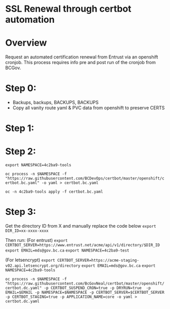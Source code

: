 # SSL Renewal through certbot automation

# Overview
Request an automated certification renewal from Entrust via an openshift cronjob. This process requires info pre and post run of the cronjob from BCGov.

# Step 0:
- Backups, backups, BACKUPS, BACKUPS
- Copy all vanity route yaml & PVC data from openshift to preserve CERTS

# Step 1:


# Step 2:
`export NAMESPACE=4c2ba9-tools`

`oc process -n $NAMESPACE -f "https://raw.githubusercontent.com/BCDevOps/certbot/master/openshift/certbot.bc.yaml" -o yaml > certbot.bc.yaml`

`oc -n 4c2ba9-tools apply -f certbot.bc.yaml`

# Step 3:
Get the directory ID from X and manually replace the code below
`export DIR_ID=xx-xxxx-xxxx`

Then run:
(For entrust)
`export CERTBOT_SERVER=https://www.entrust.net/acme/api/v1/directory/$DIR_ID`
`export EMAIL=mds@gov.bc.ca`
`export NAMESPACE=4c2ba9-test`

(For letsencrypt)
`export CERTBOT_SERVER=https://acme-staging-v02.api.letsencrypt.org/directory`
`export EMAIL=mds@gov.bc.ca`
`export NAMESPACE=4c2ba9-tools`

`oc process -n $NAMESPACE -f "https://raw.githubusercontent.com/BcGovNeal/certbot/master/openshift/certbot.dc.yaml" -p CERTBOT_SUSPEND_CRON=true -p DRYRUN=true  -p EMAIL=$EMAIL -p NAMESPACE=$NAMESPACE -p CERTBOT_SERVER=$CERTBOT_SERVER -p CERTBOT_STAGING=true -p APPLICATION_NAME=core -o yaml > certbot.dc.yaml`
